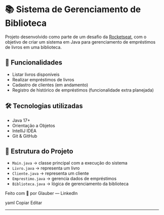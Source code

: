 # 📚 Sistema de Gerenciamento de Biblioteca

Projeto desenvolvido como parte de um desafio da [Rocketseat](https://www.rocketseat.com.br/), com o objetivo de criar um sistema em Java para gerenciamento de empréstimos de livros em uma biblioteca.

## 🚀 Funcionalidades

- Listar livros disponíveis
- Realizar empréstimos de livros
- Cadastro de clientes (em andamento)
- Registro de histórico de empréstimos (funcionalidade extra planejada)

## 🛠️ Tecnologias utilizadas

- Java 17+
- Orientação a Objetos
- IntelliJ IDEA
- Git & GitHub

## 📂 Estrutura do Projeto

- `Main.java` → classe principal com a execução do sistema
- `Livro.java` → representa um livro
- `Cliente.java` → representa um cliente
- `Emprestimo.java` → gerencia dados de empréstimos
- `Biblioteca.java` → lógica de gerenciamento da biblioteca


Feito com 💜 por Glauber — LinkedIn

yaml
Copiar
Editar

---
